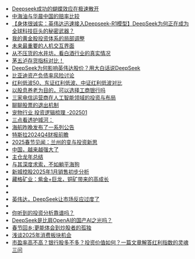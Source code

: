 + [Deepseek成功的蝴蝶效应在极速散开](https://xueqiu.com/9243653052/322042108)
+ [中海油与华晨中国的赔率比较](https://xueqiu.com/9405564107/322050264)
+ [【身体很诚实：英伟达迅速接入Deepseek-R1模型】DeepSeek为何正在成为全球科技巨头的秘密武器？](https://xueqiu.com/8049734276/322034367)
+ [我的黄金股投资体系的局部调整](https://xueqiu.com/7448161277/322047405)
+ [未来最重要的人机交互界面](https://xueqiu.com/1622002697/322017503)
+ [从不压货的水井坊，看白酒行业的真实情况](https://xueqiu.com/3349472836/322034056)
+ [茅五泸存货指标对比！](https://xueqiu.com/9097916639/322039823)
+ [DeepSeek为何影响英伟达股价？用大白话说DeepSeek](https://xueqiu.com/8741770999/322035326)
+ [比亚迪资产负债率风险讨论](https://xueqiu.com/2021998461/322012500)
+ [红利低波50、东证红利低波、中证红利低波对比](https://xueqiu.com/5367879511/322009901)
+ [以股息养老为目的，可以选择工商银行吗](https://xueqiu.com/3349472836/321998973)
+ [三家电信运营商在人工智能领域的投资与布局](https://xueqiu.com/6899663539/322004515)
+ [聊聊股票的退出机制](https://xueqiu.com/3349472836/321999010)
+ [宠物行业 投资逻辑梳理 -202501](https://xueqiu.com/9639558755/322003285)
+ [三点看透护城河：](https://xueqiu.com/8959246745/321998604)
+ [海航昨晚发布了一系列公告](https://xueqiu.com/5135726117/321964566)
+ [特斯拉2024Q4财报前瞻](https://xueqiu.com/7658488161/321977666)
+ [2025春节见闻：兰州的变与投资新思](https://xueqiu.com/9850540000/321944003)
+ [中国，越来越强大了](https://xueqiu.com/7318086163/321967352)
+ [主仓龙年总结](https://xueqiu.com/8790885129/321897621)
+ [与其深度求索，不如躺平海狗](https://xueqiu.com/3211767709/322060570)
+ [新城控股2025年1月销售初步分析](https://xueqiu.com/1665500619/322060768)
+ [藏格矿业：紫金+巨龙，铜矿带来的高成长](https://xueqiu.com/7796191779/322023832)
+ [](https://xueqiu.com/5672579962/322057945)
+ [](https://xueqiu.com/8739278816/322040018)
+ [英伟达，DeepSeek让市场反应过度了](https://xueqiu.com/2849490433/321994025)
+ [](https://xueqiu.com/3393395193/322073837)
+ [你听到的投资分析靠谱吗？](https://xueqiu.com/1340904670/322073580)
+ [DeepSeek是比肩OpenAI的国产AI之光吗？](https://xueqiu.com/2250051805/322075301)
+ [春节回乡:更能体会到炒股者的孤独](https://xueqiu.com/8182009429/322071279)
+ [浅谈2025年消费板块机会](https://xueqiu.com/3014396207/322055339)
+ [市盈率高不高？银行股多不多？投资价值如何？一篇文章解答红利指数的灵魂三问](https://xueqiu.com/7789206927/322075019)
